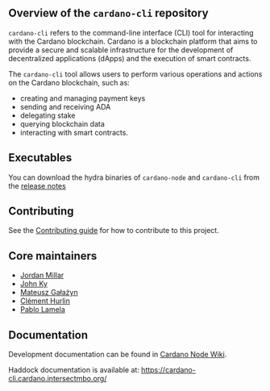 
## Overview of the `cardano-cli` repository
`cardano-cli` refers to the command-line interface (CLI) tool for interacting with the Cardano blockchain.
Cardano is a blockchain platform that aims to provide a secure and scalable infrastructure for the development
of decentralized applications (dApps) and the execution of smart contracts.

The `cardano-cli` tool allows users to perform various operations and actions on the Cardano blockchain, such as:

* creating and managing payment keys
* sending and receiving ADA
* delegating stake
* querying blockchain data
* interacting with smart contracts.

## Executables

You can download the hydra binaries of ``cardano-node`` and ``cardano-cli`` from the [release notes](https://github.com/IntersectMBO/cardano-node/releases)

## Contributing

See the [Contributing guide](CONTRIBUTING.md) for how to contribute to this project.

## Core maintainers

* [Jordan Millar](https://github.com/Jimbo4350)
* [John Ky](https://github.com/newhoggy)
* [Mateusz Gałażyn](https://github.com/carbolymer)
* [Clément Hurlin](https://github.com/smelc)
* [Pablo Lamela](https://github.com/palas)

## Documentation

Development documentation can be found in [Cardano Node Wiki](https://github.com/input-output-hk/cardano-node-wiki/wiki).

Haddock documentation is available at: https://cardano-cli.cardano.intersectmbo.org/
